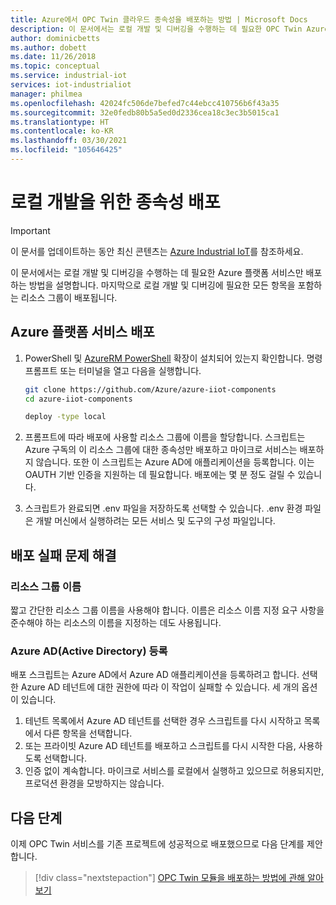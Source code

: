 ```yaml
---
title: Azure에서 OPC Twin 클라우드 종속성을 배포하는 방법 | Microsoft Docs
description: 이 문서에서는 로컬 개발 및 디버깅을 수행하는 데 필요한 OPC Twin Azure 종속성을 배포하는 방법을 설명합니다.
author: dominicbetts
ms.author: dobett
ms.date: 11/26/2018
ms.topic: conceptual
ms.service: industrial-iot
services: iot-industrialiot
manager: philmea
ms.openlocfilehash: 42024fc506de7befed7c44ebcc410756b6f43a35
ms.sourcegitcommit: 32e0fedb80b5a5ed0d2336cea18c3ec3b5015ca1
ms.translationtype: HT
ms.contentlocale: ko-KR
ms.lasthandoff: 03/30/2021
ms.locfileid: "105646425"
---
```

# <a name="deploying-dependencies-for-local-development"></a>로컬 개발을 위한 종속성 배포

> [!IMPORTANT]
> 이 문서를 업데이트하는 동안 최신 콘텐츠는 [Azure Industrial IoT](https://azure.github.io/Industrial-IoT/)를 참조하세요.

이 문서에서는 로컬 개발 및 디버깅을 수행하는 데 필요한 Azure 플랫폼 서비스만 배포하는 방법을 설명합니다.   마지막으로 로컬 개발 및 디버깅에 필요한 모든 항목을 포함하는 리소스 그룹이 배포됩니다.

## <a name="deploy-azure-platform-services"></a>Azure 플랫폼 서비스 배포

1. PowerShell 및 [AzureRM PowerShell](/powershell/azure/azurerm/install-azurerm-ps) 확장이 설치되어 있는지 확인합니다.  명령 프롬프트 또는 터미널을 열고 다음을 실행합니다.

   ```bash
   git clone https://github.com/Azure/azure-iiot-components
   cd azure-iiot-components
   ```

   ```bash
   deploy -type local
   ```

2. 프롬프트에 따라 배포에 사용할 리소스 그룹에 이름을 할당합니다.  스크립트는 Azure 구독의 이 리소스 그룹에 대한 종속성만 배포하고 마이크로 서비스는 배포하지 않습니다.  또한 이 스크립트는 Azure AD에 애플리케이션을 등록합니다.  이는 OAUTH 기반 인증을 지원하는 데 필요합니다.  배포에는 몇 분 정도 걸릴 수 있습니다.

3. 스크립트가 완료되면 .env 파일을 저장하도록 선택할 수 있습니다.  .env 환경 파일은 개발 머신에서 실행하려는 모든 서비스 및 도구의 구성 파일입니다.  

## <a name="troubleshooting-deployment-failures"></a>배포 실패 문제 해결

### <a name="resource-group-name"></a>리소스 그룹 이름

짧고 간단한 리소스 그룹 이름을 사용해야 합니다.  이름은 리소스 이름 지정 요구 사항을 준수해야 하는 리소스의 이름을 지정하는 데도 사용됩니다.  

### <a name="azure-active-directory-ad-registration"></a>Azure AD(Active Directory) 등록

배포 스크립트는 Azure AD에서 Azure AD 애플리케이션을 등록하려고 합니다.  선택한 Azure AD 테넌트에 대한 권한에 따라 이 작업이 실패할 수 있습니다. 세 개의 옵션이 있습니다.

1. 테넌트 목록에서 Azure AD 테넌트를 선택한 경우 스크립트를 다시 시작하고 목록에서 다른 항목을 선택합니다.
2. 또는 프라이빗 Azure AD 테넌트를 배포하고 스크립트를 다시 시작한 다음, 사용하도록 선택합니다.
3. 인증 없이 계속합니다.  마이크로 서비스를 로컬에서 실행하고 있으므로 허용되지만, 프로덕션 환경을 모방하지는 않습니다.  

## <a name="next-steps"></a>다음 단계

이제 OPC Twin 서비스를 기존 프로젝트에 성공적으로 배포했으므로 다음 단계를 제안합니다.

> [!div class="nextstepaction"]
> [OPC Twin 모듈을 배포하는 방법에 관해 알아보기](howto-opc-twin-deploy-modules.md)